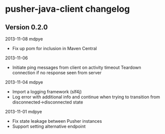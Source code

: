 # pusher-java-client changelog

## Version 0.2.0
2013-11-08 mdpye
 * Fix up pom for inclusion in Maven Central

2013-11-06
 * Initiate ping messages from client on activity timeout
   Teardown connection if no response seen from server

2013-11-04 mdpye
 * Import a logging framework (slf4j)
 * Log error with additional info and continue when trying to 
   transition from disconnected->disconnected state

2013-11-01 mdpye
 * Fix state leakage between Pusher instances
 * Support setting alternative endpoint
